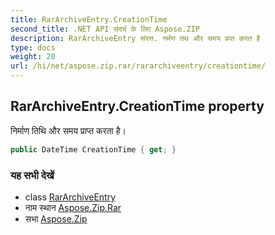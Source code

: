 ```yaml
---
title: RarArchiveEntry.CreationTime
second_title: .NET API संदर्भ के लिए Aspose.ZIP
description: RarArchiveEntry संपत्त. नर्मण तथ और समय प्रप्त करत है
type: docs
weight: 20
url: /hi/net/aspose.zip.rar/rararchiveentry/creationtime/
---
```

## RarArchiveEntry.CreationTime property

निर्माण तिथि और समय प्राप्त करता है।

```csharp
public DateTime CreationTime { get; }
```

### यह सभी देखें

* class [RarArchiveEntry](../)
* नाम स्थान [Aspose.Zip.Rar](../../rararchiveentry/)
* सभा [Aspose.Zip](../../../)


